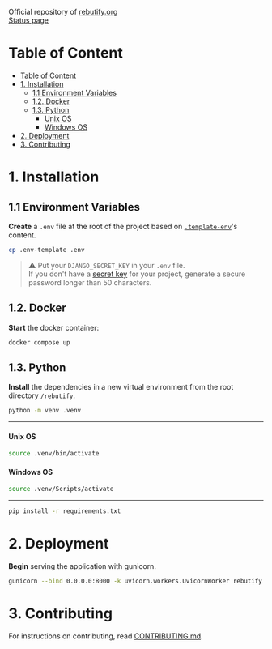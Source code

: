 Official repository of [rebutify.org](https://rebutify.org)  
[Status page](https://vj0kytyy.status.cron-job.org/)

# Table of Content 

- [Table of Content](#table-of-content)
- [1. Installation](#1-installation)
  - [1.1 Environment Variables](#11-environment-variables)
  - [1.2. Docker](#12-docker)
  - [1.3. Python](#13-python)
      - [Unix OS](#unix-os)
      - [Windows OS](#windows-os)
- [2. Deployment](#2-deployment)
- [3. Contributing](#3-contributing)

# 1. Installation

## 1.1 Environment Variables

**Create** a `.env` file at the root of the project based on [`.template-env`](.template-env)'s content.

```bash
cp .env-template .env
```

> :warning: Put your `DJANGO_SECRET_KEY` in your `.env` file.  
> If you don't have a [secret key](https://docs.djangoproject.com/en/5.0/ref/settings/#secret-key) for your project, generate a secure password longer than 50 characters.

## 1.2. Docker

**Start** the docker container:

```bash
docker compose up
```

## 1.3. Python

**Install** the dependencies in a new virtual environment from the root directory ``/rebutify``.

```bash
python -m venv .venv
```
----
#### Unix OS
```bash
source .venv/bin/activate
```
#### Windows OS
```bash
source .venv/Scripts/activate
```
----
```bash
pip install -r requirements.txt
```

# 2. Deployment

**Begin** serving the application with gunicorn.

```bash
gunicorn --bind 0.0.0.0:8000 -k uvicorn.workers.UvicornWorker rebutify.asgi:application
```

# 3. Contributing

For instructions on contributing, read [CONTRIBUTING.md](CONTRIBUTING.md).
